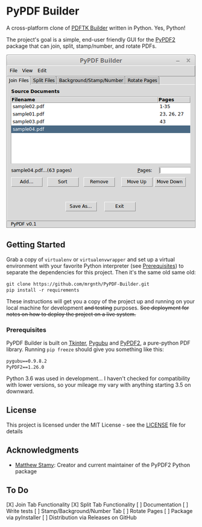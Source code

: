 # PyPDF Builder

A cross-platform clone of [PDFTK Builder](http://angusj.com/pdftkb/) written in Python. Yes, Python!

The project's goal is a simple, end-user friendly GUI for the [PyPDF2](https://github.com/mstamy2/PyPDF2) package that can join, split, stamp/number, and rotate PDFs.

![](screenshot.png)

## Getting Started

Grab a copy of `virtualenv` or `virtualenvwrapper` and set up a virtual environment with your favorite Python interpreter (see [Prerequisites](#prerequisites)) to separate the dependencies for this project. Then it's the same old same old:

```
git clone https://github.com/mrgnth/PyPDF-Builder.git
pip install -r requirements
```

These instructions will get you a copy of the project up and running on your local machine for development ~~and testing~~ purposes. ~~See deployment for notes on how to deploy the project on a live system.~~

### Prerequisites

PyPDF Builder is built on [Tkinter](https://docs.python.org/3/library/tk.html), [Pygubu](https://github.com/alejandroautalan/pygubu) and [PyPDF2](https://github.com/mstamy2/PyPDF2), a pure-python PDF library. Running `pip freeze` should give you something like this:

```
pygubu==0.9.8.2
PyPDF2==1.26.0
```

Python 3.6 was used in development... I haven't checked for compatibility with lower versions, so your mileage my vary with anything starting 3.5 on downward.

## License

This project is licensed under the MIT License - see the [LICENSE](LICENSE) file for details

## Acknowledgments

* [Matthew Stamy](https://github.com/mstamy2): Creator and current maintainer of the PyPDF2 Python package

## To Do

[X] Join Tab Functionality
[X] Split Tab Functionality
[ ] Documentation
[ ] Write tests
[ ] Stamp/Background/Number Tab
[ ] Rotate Pages
[ ] Package via pyInstaller
[ ] Distribution via Releases on GitHub
